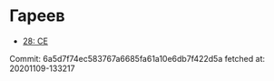 # Гареев
- [28: CE](28.md)

Commit: 6a5d7f74ec583767a6685fa61a10e6db7f422d5a
 fetched at: 20201109-133217
